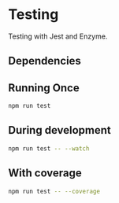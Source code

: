# Testing

Testing with Jest and Enzyme.

## Dependencies

## Running Once

```bash
npm run test
```

## During development

```bash
npm run test -- --watch
```

## With coverage

```bash
npm run test -- --coverage
```
